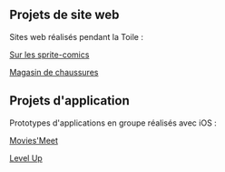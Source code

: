 ## Projets de site web

Sites web réalisés pendant la Toile :

[Sur les sprite-comics](https://sprite-comics.glitch.me/index.html)

[Magasin de chaussures](https://magasin-chassures-devoir.glitch.me/)

## Projets d'application

Prototypes d'applications en groupe réalisés avec iOS :

[Movies'Meet](https://www.youtube.com/watch?v=JFMPfjvC6kA)

[Level Up](https://www.youtube.com/watch?v=86GT1G2umaU)
